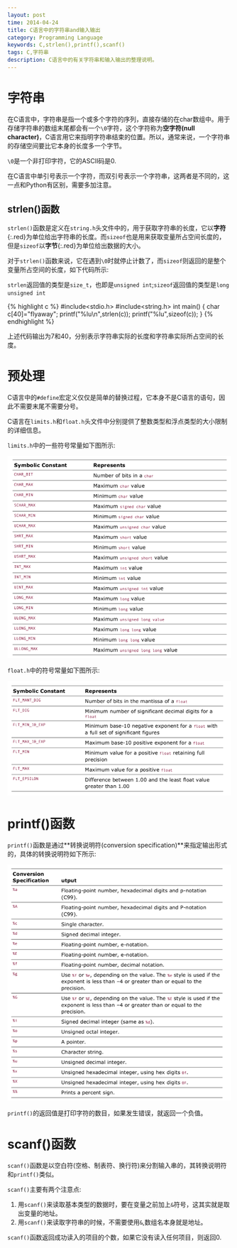 ```yaml
---
layout: post
time: 2014-04-24
title: C语言中的字符串and输入输出
category: Programming Language
keywords: C,strlen(),printf(),scanf()
tags: C,字符串
description: C语言中的有关字符串和输入输出的整理说明。
---
```


# 字符串

在C语言中，字符串是指一个或多个字符的序列，直接存储的在char数组中。用于存储字符串的数组末尾都会有一个`\0`字符，这个字符称为**空字符(null character)**，C语言用它来指明字符串结束的位置。所以，通常来说，一个字符串的存储空间要比它本身的长度多一个字节。

`\0`是一个非打印字符，它的ASCII码是0.

在C语言中单引号表示一个字符，而双引号表示一个字符串，这两者是不同的，这一点和Python有区别，需要多加注意。

## strlen()函数

`strlen()`函数是定义在`string.h`头文件中的，用于获取字符串的长度，它以**字符**{:.red}为单位给出字符串的长度。而`sizeof`也是用来获取变量所占空间长度的，但是`sizeof`以**字节**{:.red}为单位给出数据的大小。

对于`strlen()`函数来说，它在遇到`\0`时就停止计数了，而`sizeof`则返回的是整个变量所占空间的长度，如下代码所示:

`strlen`返回值的类型是`size_t`，也即是`unsigned int`;`sizeof`返回值的类型是`long unsigned int`


{% highlight c %}
#include<stdio.h>
#include<string.h>
int main()
{
    char c[40]="flyaway";
    printf("%lu\n",strlen(c));
    printf("%lu",sizeof(c));
}
{% endhighlight %}

上述代码输出为7和40，分别表示字符串实际的长度和字符串实际所占空间的长度。

# 预处理

C语言中的`#define`宏定义仅仅是简单的替换过程，它本身不是C语言的语句，因此不需要末尾不需要分号。

C语言在`limits.h`和`float.h`头文件中分别提供了整数类型和浮点类型的大小限制的详细信息。

`limits.h`中的一些符号常量如下图所示:

![](/assets/image/posts/2014-4-24-C-String-IO-0.png)

`float.h`中的符号常量如下图所示:

![](/assets/image/posts/2014-4-24-C-String-IO-1.png)

# printf()函数

`printf()`函数是通过**转换说明符(conversion specification)**来指定输出形式的，具体的转换说明符如下所示:

![](/assets/image/posts/2014-4-24-C-String-IO-2.png)

`printf()`的返回值是打印字符的数目，如果发生错误，就返回一个负值。

# scanf()函数

`scanf()`函数是以空白符(空格、制表符、换行符)来分割输入串的，其转换说明符和`printf()`类似。

`scanf()`主要有两个注意点:

1. 用`scanf()`来读取基本类型的数据时，要在变量之前加上`&`符号，这其实就是取出变量的地址。
2. 用`scanf()`来读取字符串的时候，不需要使用`&`,数组名本身就是地址。

`scanf()`函数返回成功读入的项目的个数，如果它没有读入任何项目，则返回0.
